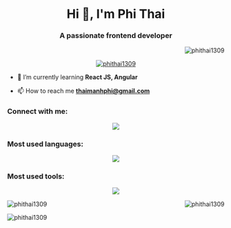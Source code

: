 <h1 align="center">Hi 👋, I'm Phi Thai</h1>
<h3 align="center">A passionate frontend developer</h3>

<p align="right"> <img src="https://komarev.com/ghpvc/?username=phithai1309&label=Profile%20views&color=0e75b6&style=flat" alt="phithai1309" /> </p>

<p align="center"> <a href="https://github.com/ryo-ma/github-profile-trophy"><img src="https://github-profile-trophy.vercel.app/?username=phithai1309&rank=SECRET,SSS,SS,S,AAA,AA,A,B&column=3&margin-w=15&margin-h=15" alt="phithai1309" /></a> </p>

- 🌱 I’m currently learning **React JS, Angular**

- 📫 How to reach me **thaimanhphi@gmail.com**

<h3 align="left">Connect with me:</h3>
<p align="center">
  <a href="https://linkedin.com/in/phi-thai" target="blank">
    <img src="https://skillicons.dev/icons?i=linkedin&theme=light" />
    </a>
</p>

<h3 align="left">Most used languages: </h3>
<p align="center">
  <a href="https://skillicons.dev">
    <img src="https://skillicons.dev/icons?i=java,swift,html,css,js,firebase,spring,sqlite&theme=light" />
  </a>
</p>

<h3 align="left">Most used tools: </h3>
<p align="center">
  <a href="https://skillicons.dev">
    <img src="https://skillicons.dev/icons?i=git,figma,idea,vscode,androidstudio,xd&theme=light" />
  </a>
</p>

<p>
  <img align="left" src="https://github-readme-stats.vercel.app/api/top-langs?username=phithai1309&show_icons=true&locale=en&layout=compact" alt="phithai1309" />
  <p>&nbsp;<img align="right" src="https://github-readme-stats.vercel.app/api?username=phithai1309&show_icons=true&locale=en" alt="phithai1309" /></p>
</p>

<p><img align="center" src="https://github-readme-streak-stats.herokuapp.com/?user=phithai1309&" alt="phithai1309" /></p>
